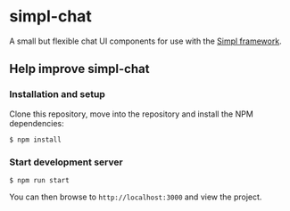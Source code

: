 # simpl-chat

A small but flexible chat UI components for use with the [Simpl framework](https://simpl.world).

## Help improve simpl-chat

### Installation and setup

Clone this repository, move into the repository and install the NPM dependencies:

```shell
$ npm install
```

### Start development server

```shell
$ npm run start
```

You can then browse to `http://localhost:3000` and view the project.
